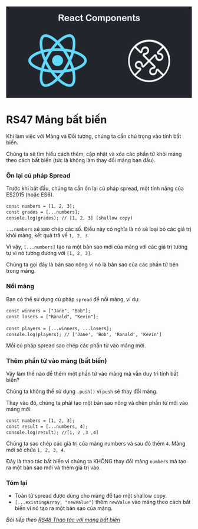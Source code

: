 
![Create-HTML-1](images/components.jpg) 

# RS47 Mảng bất biến

Khi làm việc với Mảng và Đối tượng, chúng ta cần chú trọng vào tính bất biến. 

Chúng ta sẽ tìm hiểu cách thêm, cập nhật và xóa các phần tử khỏi mảng theo cách bất biến (tức là không làm thay đổi mảng ban đầu).

### Ôn lại cú pháp Spread

Trước khi bắt đầu, chúng ta cần ôn lại cú pháp spread, một tính năng của ES2015 (hoặc ES6).

```
const numbers = [1, 2, 3];
const grades = [...numbers];
console.log(grades); // [1, 2, 3] (shallow copy)
```

`...numbers` sẽ sao chép các số. Điều này có nghĩa là nó sẽ loại bỏ các giá trị khỏi mảng, kết quả trả về `1, 2, 3`.

Vì vậy, `[...numbers]` tạo ra một bản sao mới của mảng với các giá trị tương tự vì nó tương đương với `[1, 2, 3]`.

Chúng ta gọi đây là bản sao nông vì nó là bản sao của các phần tử bên trong mảng.

### Nối mảng

Bạn có thể sử dụng cú pháp `spread` để nối mảng, ví dụ:

```
const winners = ["Jane", "Bob"];
const losers = ["Ronald", "Kevin"];

const players = [...winners, ...losers];
console.log(players); // ['Jane', 'Bob', 'Ronald', 'Kevin']
```

Mỗi cú pháp spread sao chép các phần tử vào mảng mới.

### Thêm phần tử vào mảng (bất biến)

Vậy làm thế nào để thêm một phần tử vào mảng mà vẫn duy trì tính bất biến?

Chúng ta không thể sử dụng `.push()` vì `push` sẽ thay đổi mảng.

Thay vào đó, chúng ta phải tạo một bản sao nông và chèn phần tử mới vào mảng mới:

```
const numbers = [1, 2, 3];
const result = [...numbers, 4];
console.log(result); //[1, 2 ,3 ,4]
```

Chúng ta sao chép các giá trị của mảng numbers và sau đó thêm `4`. Mảng mới sẽ chứa `1, 2, 3, 4`.

Đây là thao tác bất biến vì chúng ta KHÔNG thay đổi mảng `numbers` mà tạo ra một bản sao mới và thêm giá trị vào.

### Tóm lại

- Toán tử spread được dùng cho mảng để tạo một shallow copy.
- `[...existingArray, "newValue"]` thêm `newValue` vào mảng theo cách bất biến vì nó tạo ra một bản sao của mảng.


*Bài tiếp theo [RS48 Thao tác với mảng bất biến](/lesson/session/session_048_immutable_array_more.md)*